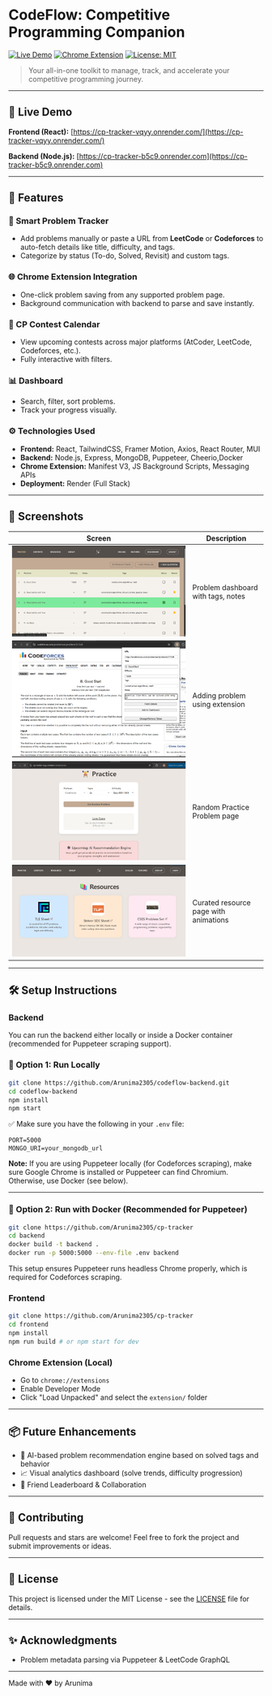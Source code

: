 # CodeFlow: Competitive Programming Companion


[![Live Demo](https://img.shields.io/badge/Live-Demo-green.svg)](https://codeflow-frontend.onrender.com)
[![Chrome Extension](https://img.shields.io/badge/Chrome-Extension-blue.svg)](https://github.com/yourusername/codeflow-extension)
[![License: MIT](https://img.shields.io/badge/License-MIT-yellow.svg)](LICENSE)

> Your all-in-one toolkit to manage, track, and accelerate your competitive programming journey.

---

## 🚀 Live Demo

**Frontend (React):** [https://cp-tracker-vqyy.onrender.com/](https://cp-tracker-vqyy.onrender.com/)

**Backend (Node.js):** [https://cp-tracker-b5c9.onrender.com](https://cp-tracker-b5c9.onrender.com)

---

## 🎯 Features

### 🔎 Smart Problem Tracker

* Add problems manually or paste a URL from **LeetCode** or **Codeforces** to auto-fetch details like title, difficulty, and tags.
* Categorize by status (To-do, Solved, Revisit) and custom tags.

### 🌐 Chrome Extension Integration

* One-click problem saving from any supported problem page.
* Background communication with backend to parse and save instantly.

### 📅 CP Contest Calendar

* View upcoming contests across major platforms (AtCoder, LeetCode, Codeforces, etc.).
* Fully interactive with filters.

### 📊 Dashboard

* Search, filter, sort problems.
* Track your progress visually.

### ⚙️ Technologies Used

* **Frontend:** React, TailwindCSS, Framer Motion, Axios, React Router, MUI
* **Backend:** Node.js, Express, MongoDB, Puppeteer, Cheerio,Docker
* **Chrome Extension:** Manifest V3, JS Background Scripts, Messaging APIs
* **Deployment:** Render (Full Stack)

---

## 📸 Screenshots

| Screen                  | Description                           |
| ----------------------- | ------------------------------------- |
| ![](docs/dashboard.png) | Problem dashboard with tags, notes    |
| ![](docs/add-url.png)   | Adding problem using extension        |
| ![](docs/practice.png)  | Random Practice Problem page          |
| ![](docs/resources.png) | Curated resource page with animations |


---

## 🛠️ Setup Instructions


###  Backend

You can run the backend either locally or inside a Docker container (recommended for Puppeteer scraping support).

### 🔧 Option 1: Run Locally

```bash
git clone https://github.com/Arunima2305/codeflow-backend.git
cd codeflow-backend
npm install
npm start
```

✅ Make sure you have the following in your `.env` file:

```env
PORT=5000
MONGO_URI=your_mongodb_url
```

**Note:** If you are using Puppeteer locally (for Codeforces scraping), make sure Google Chrome is installed or Puppeteer can find Chromium. Otherwise, use Docker (see below).

---

### 🐳 Option 2: Run with Docker (Recommended for Puppeteer)

```bash
git clone https://github.com/Arunima2305/cp-tracker
cd backend
docker build -t backend .
docker run -p 5000:5000 --env-file .env backend
```

This setup ensures Puppeteer runs headless Chrome properly, which is required for Codeforces scraping.




### Frontend

```bash
git clone https://github.com/Arunima2305/cp-tracker
cd frontend
npm install
npm run build # or npm start for dev
```

### Chrome Extension (Local)

* Go to `chrome://extensions`
* Enable Developer Mode
* Click "Load Unpacked" and select the `extension/` folder

---

## 📦 Future Enhancements

* 🧠 AI-based problem recommendation engine based on solved tags and behavior
* 📈 Visual analytics dashboard (solve trends, difficulty progression)
* 👯 Friend Leaderboard & Collaboration

---

## 🙌 Contributing

Pull requests and stars are welcome! Feel free to fork the project and submit improvements or ideas.

---

## 🧾 License

This project is licensed under the MIT License - see the [LICENSE](LICENSE) file for details.

---

## ✨ Acknowledgments

* Problem metadata parsing via Puppeteer & LeetCode GraphQL

---

Made with ❤️ by Arunima
